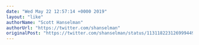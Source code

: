 ```yaml
---
date: "Wed May 22 12:57:14 +0000 2019"
layout: "like"
authorName: "Scott Hanselman"
authorUrl: "https://twitter.com/shanselman"
originalPost: "https://twitter.com/shanselman/status/1131182231269994496"
---
```


